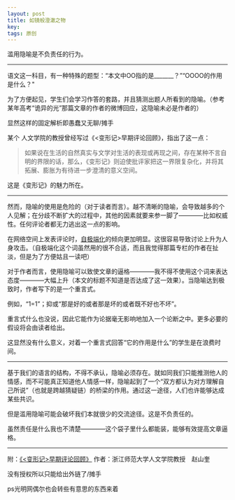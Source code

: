 ```yaml
---
layout: post
title: 如镜般澄澈之物
key: 
tags: 原创
---
```


滥用隐喻是不负责任的行为。

<!--more-->

---

语文这一科目，有一种特殊的题型：“本文中OO指的是_______？”“OOOO的作用是什么？"

为了方便起见，学生们会学习作答的套路，并且猜测出题人所看到的隐喻。（参考某年高考“诡异的光”那篇文章的作者的微博回应，这隐喻未必是作者的）

显然这样的固定解析即愚蠢又无聊/摊手

某个 人文学院的教授曾经写过《<变形记>早期评论回顾》，指出了这一点：

> 如果说在生活的自然真实与文学对生活的表现或再现之间，存在某种不言自明的界限的话，那么，《变形记》则迫使批评家把这一界限复杂化，并将其拓展、膨胀为有待进一步澄清的意义空间。

这是《变形记》的魅力所在。

---

然而，隐喻的使用是危险的（对于读者而言）。越不清晰的隐喻，会导致越多的个人见解；在分歧不断扩大的过程中，其他的因素就要来参一脚了————比如权威性。任何评论者都无力逃出这一点的影响。

在网络空间上发表评论时，[自极端化](https://zhuanlan.zhihu.com/p/36214840)的倾向更加明显。这很容易导致讨论上升为人身攻击。（自极端化这个词虽然用的很不合适，而且我觉得那篇专栏的作者在扯淡，但是为了方便姑且一读吧）

对于作者而言，使用隐喻可以致使文章的逼格————我不得不使用这个词来表达态度————大幅上升（本文的标题不知道是否达成了这一效果）。当隐喻达到极致时，作者写下的是一个重言式。

例如，“1=1”；抑或“那是好的或者那是坏的或者既不好也不坏”。

重言式什么也没说，因此它能作为论据毫无影响地加入一个论断之中。更多必要的假设将会由读者给出。

这显然没有什么意义，对着一个重言式回答“它的作用是什么”的学生是在浪费时间。

---

基于我们的语言的结构，不得不承认，隐喻必须存在。就如同我们只能推测他人的情感，而不可能真正知道他人情感一样，隐喻起到了一个“双方都认为对方理解自己所说”（也就是跨越猜疑链）的桥梁的作用。通过这一途径，人们也许能够达成某些共识。

但是滥用隐喻可能会破坏我们本就很少的交流途径。这是不负责任的。

虽然责任是什么我也不清楚————这个袋子里什么都能装，能够有效提高文章逼格。

---

附：[《<变形记>早期评论回顾》](http://theory.gmw.cn/2016-06/14/content_20773925.htm) 作者：浙江师范大学人文学院教授　赵山奎 

没有授权所以只能给出外链了/摊手

ps光明网偶尔也会转些有意思的东西来着